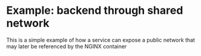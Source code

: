 # Example: backend through shared network
This is a simple example of how a service can expose a public network that may
later be referenced by the NGINX container
